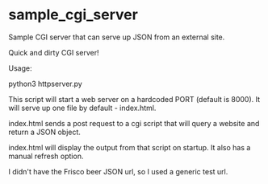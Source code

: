 # sample_cgi_server
Sample CGI server that can serve up JSON from an external site.

Quick and dirty CGI server!

Usage:

python3 httpserver.py

This script will start a web server on a hardcoded PORT (default is 8000).
It will serve up one file by default - index.html.

index.html sends a post request to a cgi script that will query a website and return a JSON object.

index.html will display the output from that script on startup. It also has a manual refresh option.

I didn't have the Frisco beer JSON url, so I used a generic test url.